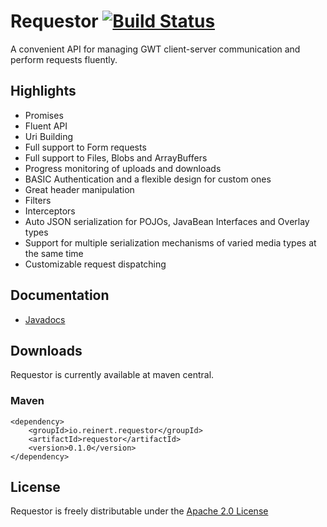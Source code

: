 Requestor [![Build Status](https://travis-ci.org/reinert/requestor.svg?branch=master)](https://travis-ci.org/reinert/requestor)
==
A convenient API for managing GWT client-server communication and perform requests fluently.

## Highlights

* Promises
* Fluent API
* Uri Building
* Full support to Form requests
* Full support to Files, Blobs and ArrayBuffers
* Progress monitoring of uploads and downloads
* BASIC Authentication and a flexible design for custom ones
* Great header manipulation
* Filters
* Interceptors
* Auto JSON serialization for POJOs, JavaBean Interfaces and Overlay types
* Support for multiple serialization mechanisms of varied media types at the same time
* Customizable request dispatching

## Documentation
* [Javadocs](http://reinert.github.io/requestor/javadoc/apidocs/index.html)

## Downloads
Requestor is currently available at maven central.

### Maven
```
<dependency>
    <groupId>io.reinert.requestor</groupId>
    <artifactId>requestor</artifactId>
    <version>0.1.0</version>
</dependency>
```

## License
Requestor is freely distributable under the [Apache 2.0 License](http://www.apache.org/licenses/LICENSE-2.0.html)
